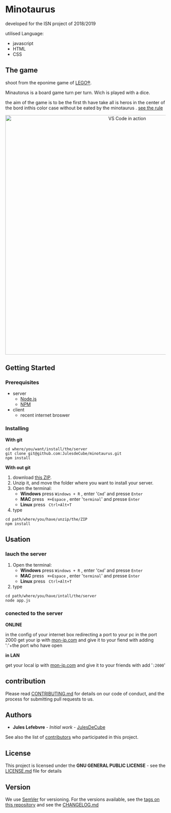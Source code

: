 <!---
This file is part of the minotaurus game (https://github.com/JulesdeCube/minotaurus).
Copyright (c) 2019 Jules Lefebvre.
 

This program is free software: you can redistribute it and/or modify
it under the terms of the GNU General Public License as published by
the Free Software Foundation, either version 3 of the License, or
(at your option) any later version.

This program is distributed in the hope that it will be useful,
but WITHOUT ANY WARRANTY; without even the implied warranty of
MERCHANTABILITY or FITNESS FOR A PARTICULAR PURPOSE.  See the
GNU General Public License for more details.

You should have received a copy of the GNU General Public License
along with this program.  If not, see <https://www.gnu.org/licenses/>.
--->
# Minotaurus
developed for the ISN project of 2018/2019

utilised Language:
- javascript
- HTML
- CSS
## The game
shoot from the eponime game of [LEGO®](https://shop.lego.com/fr-FR/Minotaurus-3841?p=384).

Minautorus is a board game turn per turn. Wich is played with a dice.

the aim of the game is to be the first th have take all is heros in the center of the bord inthis color case without be eated by the minotaurus . [see the rule](/RULE.md)
<p align="center">
  <img alt="VS Code in action" width="750" src="https://sh-s7-live-s.legocdn.com/is/image/LEGO/3841?fit=constrain,1&wid=1000&hei=2000&fmt=png">
</p>

## Getting Started

### Prerequisites
- server
  - [Node.js](https://nodejs.org/en/)
  - [NPM](https://www.npmjs.com/)
- client
  - recent internet broswer

### Installing
**With git**
```
cd where/you/want/install/the/server
git clone git@github.com:JulesdeCube/minotaurus.git
npm install
```
**With out git**

1. download [this ZIP](https://github.com/JulesdeCube/minotaurus/archive/master.zip).
2. Unzip it, and move the folder where you want to install your server.
3. Open the terminal:
   - **Windows** press ``Windows + R`` , enter '``Cmd``' and presse `Enter`
   - **MAC** press `` ⌘+Espace`` , enter '``terminal``' and presse `Enter`
   - **Linux** press `` Ctrl+Alt+T``
4. type
```
cd path/where/you/have/unzip/the/ZIP
npm install
```

## Usation
### lauch the server
1. Open the terminal:
    - **Windows** press ``Windows + R`` , enter '``Cmd``' and presse `Enter`
    - **MAC** press `` ⌘+Espace`` , enter '``terminal``' and presse `Enter`
    - **Linux** press `` Ctrl+Alt+T``
2. type
```
cd path/where/you/have/intall/the/server
node app.js
```

### conected to the server
**ONLINE**

in the config of your internet box redirecting a port to your pc in the port 2000
get your ip with [mon-ip.com](http://www.mon-ip.com/adresse-ip-locale.php) and give it to your fiend with adding ':'+the port who have open  


**in LAN**

get your local ip with [mon-ip.com](http://www.mon-ip.com/adresse-ip-locale.php) and give it to your friends with add '`:2000`'

## contribution
Please read [CONTRIBUTING.md](https://gist.github.com/PurpleBooth/b24679402957c63ec426) for details on our code of conduct, and the process for submitting pull requests to us.

## Authors

* **Jules Lefebvre** - *Initial work* - [JulesDeCube](https://github.com/JulesDeCube)

See also the list of [contributors](https://github.com/JulesDeCube/Minotaurus/contributors) who participated in this project.

## License

This project is licensed under the **GNU GENERAL PUBLIC LICENSE** - see the [LICENSE.md](LICENSE.md) file for details


## Version

We use [SemVer](http://semver.org/) for versioning. For the versions available, see the [tags on this repository](https://github.com/your/project/tags) and see the [CHANGELOG.md](CHANGELOG.md)